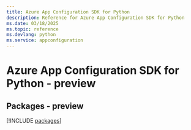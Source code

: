 ```yaml
---
title: Azure App Configuration SDK for Python
description: Reference for Azure App Configuration SDK for Python
ms.date: 03/18/2025
ms.topic: reference
ms.devlang: python
ms.service: appconfiguration
---
```

# Azure App Configuration SDK for Python - preview
## Packages - preview
[!INCLUDE [packages](app-configuration-index.md)]